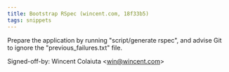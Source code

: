 ```yaml
---
title: Bootstrap RSpec (wincent.com, 18f33b5)
tags: snippets
---
```


Prepare the application by running "script/generate rspec", and advise Git to ignore the "previous\_failures.txt" file.

Signed-off-by: Wincent Colaiuta &lt;win@wincent.com&gt;
